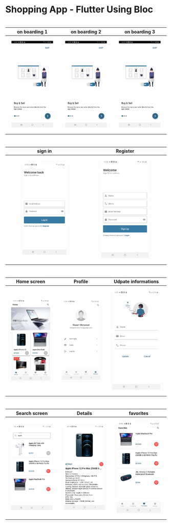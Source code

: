 # Shopping App - Flutter Using Bloc 




#
#



| on boarding 1   | on boarding 2     | on boarding 3 |
| -------------- | -------------- | -------------- |
| <p align="center"> <img src="screenshots/onBoarding1.jpeg" width="85%"> </p> | <p align="center"> <img src="screenshots/onBoarding1.jpeg" width="85%"> </p> |<p align="center"> <img src="screenshots/onBoarding1.jpeg" width="85%"> </p> |



#
#




| sign in     | Register |
| -------------- | -------------- |
| <p align="center"> <img src="screenshots/login.jpeg" width="60%"> </p> | <p align="center"> <img src="screenshots/Register.jpeg" width="60%"> </p> |



#
#





| Home screen   | Profile     | Udpate informations |
| -------------- | -------------- | -------------- |
| <p align="center"> <img src="screenshots/home2.jpeg" width="85%"> </p> | <p align="center"> <img src="screenshots/profile.jpeg" width="85%"> </p> |<p align="center"> <img src="screenshots/update_information.jpeg" width="85%"> </p> |



#
#





| Search screen   | Details     | favorites |
| -------------- | -------------- | -------------- |
| <p align="center"> <img src="screenshots/search.jpeg" width="85%"> </p> | <p align="center"> <img src="screenshots/detail.jpeg" width="85%"> </p> |<p align="center"> <img src="screenshots/fav.jpeg" width="85%"> </p> |
